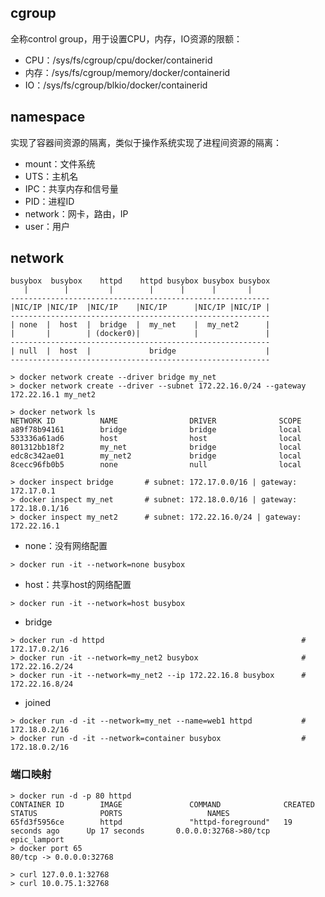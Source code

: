 ## cgroup

全称control group，用于设置CPU，内存，IO资源的限额：

- CPU：/sys/fs/cgroup/cpu/docker/containerid
- 内存：/sys/fs/cgroup/memory/docker/containerid
- IO：/sys/fs/cgroup/blkio/docker/containerid 

## namespace

实现了容器间资源的隔离，类似于操作系统实现了进程间资源的隔离：

- mount：文件系统
- UTS：主机名
- IPC：共享内存和信号量
- PID：进程ID
- network：网卡，路由，IP
- user：用户

## network

```
busybox  busybox    httpd    httpd busybox busybox busybox
   |        |         |        |      |      |       |
----------------------------------------------------------
|NIC/IP |NIC/IP  |NIC/IP    |NIC/IP      |NIC/IP |NIC/IP |
----------------------------------------------------------
| none  |  host  |  bridge  |  my_net    |  my_net2      |
|       |        | (docker0)|            |               | 
----------------------------------------------------------
| null  |  host  |             bridge                    |
----------------------------------------------------------
```

```
> docker network create --driver bridge my_net
> docker network create --driver --subnet 172.22.16.0/24 --gateway 172.22.16.1 my_net2
```

```
> docker network ls
NETWORK ID          NAME                DRIVER              SCOPE
a89f78b94161        bridge              bridge              local
533336a61ad6        host                host                local
801312bb18f2        my_net              bridge              local
edc8c342ae01        my_net2             bridge              local
8cecc96fb0b5        none                null                local
```

```
> docker inspect bridge       # subnet: 172.17.0.0/16 | gateway: 172.17.0.1
> docker inspect my_net       # subnet: 172.18.0.0/16 | gateway: 172.18.0.1/16
> docker inspect my_net2      # subnet: 172.22.16.0/24 | gateway: 172.22.16.1
```

- none：没有网络配置

```
> docker run -it --network=none busybox
```

- host：共享host的网络配置

```
> docker run -it --network=host busybox
```

- bridge

```
> docker run -d httpd                                            # 172.17.0.2/16
> docker run -it --network=my_net2 busybox                       # 172.22.16.2/24
> docker run -it --network=my_net2 --ip 172.22.16.8 busybox      # 172.22.16.8/24
```

- joined

```
> docker run -d -it --network=my_net --name=web1 httpd           # 172.18.0.2/16
> docker run -d -it --network=container busybox                  # 172.18.0.2/16
```

### 端口映射

```
> docker run -d -p 80 httpd
CONTAINER ID        IMAGE               COMMAND              CREATED             STATUS              PORTS                   NAMES
65fd3f5956ce        httpd               "httpd-foreground"   19 seconds ago      Up 17 seconds       0.0.0.0:32768->80/tcp   epic_lamport
> docker port 65
80/tcp -> 0.0.0.0:32768
```

```
> curl 127.0.0.1:32768
> curl 10.0.75.1:32768
```